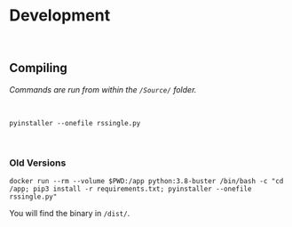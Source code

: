 
# Development

<br>

## Compiling

*Commands are run from within the `/Source/` folder.*

<br>

```shell
pyinstaller --onefile rssingle.py
```
<br>

### Old Versions

```shell
docker run --rm --volume $PWD:/app python:3.8-buster /bin/bash -c "cd /app; pip3 install -r requirements.txt; pyinstaller --onefile rssingle.py"
```

You will find the binary in `/dist/`.

<br>